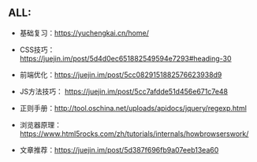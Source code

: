 ## ALL:

- 基础复习：https://yuchengkai.cn/home/

- CSS技巧： https://juejin.im/post/5d4d0ec651882549594e7293#heading-30
- 前端优化：https://juejin.im/post/5cc0829151882576623938d9
- JS方法技巧： https://juejin.im/post/5cc7afdde51d456e671c7e48
- 正则手册：http://tool.oschina.net/uploads/apidocs/jquery/regexp.html
- 浏览器原理： https://www.html5rocks.com/zh/tutorials/internals/howbrowserswork/
- 文章推荐：https://juejin.im/post/5d387f696fb9a07eeb13ea60
